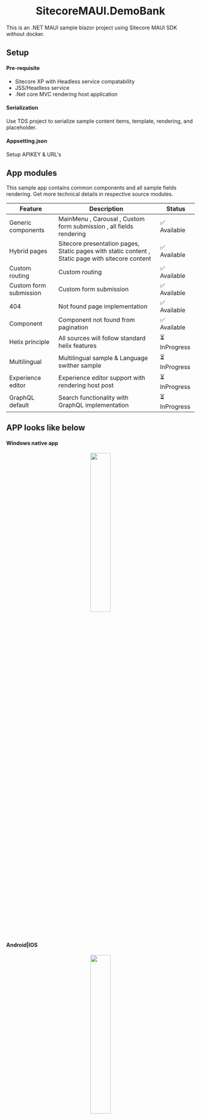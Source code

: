 <h1 align="center">SitecoreMAUI.DemoBank</h1>
This is an .NET MAUI sample blazor project using Sitecore MAUI SDK without docker.

## Setup
#### Pre-requisite
* Sitecore XP with Headless service compatability
* JSS/Headless service
* .Net core MVC rendering host application

#### Serialization
Use TDS project to serialize sample content items, template, rendering, and placeholder.

#### Appsetting.json
Setup APIKEY & URL's

## App modules
This sample app contains common components and all sample fields rendering.
Get more technical details in respective source modules.

| Feature  | Description | Status |
| ------------- | ------------- | ------------- |
| Generic components  | MainMenu , Carousal , Custom form submission , all fields rendering| ✅	Available |
| Hybrid pages  | Sitecore presentation pages, Static pages with static content , Static page with sitecore content | ✅	Available |
| Custom routing  | Custom routing| ✅	Available |
| Custom form submission  | Custom form submission| ✅	Available |
| 404  | Not found page implementation| ✅	Available |
| Component  | Component not found from pagination| ✅	Available |
| Helix principle  | All sources will follow standard helix features  | ⏳	InProgress |
| Multilingual  | Multilingual sample & Language swither sample  | ⏳	InProgress |
| Experience editor  | Experience editor support with rendering host post  | ⏳	InProgress |
| GraphQL default  | Search functionality with GraphQL implementation | ⏳	InProgress |

## APP looks like below

#### Windows native app
<p align="center" width="100%">
    <img width="33%" src="https://user-images.githubusercontent.com/11770345/173197023-ceea13e3-4f4d-4ce6-8d19-498601cdbdc3.png">
</p>

#### Android|IOS
<p align="center" width="100%">
    <img width="33%" src="https://user-images.githubusercontent.com/11770345/173197047-8c8d9a0c-f2f3-4393-a336-ac71e1f68814.png">
</p>

